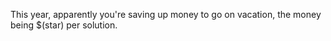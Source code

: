 This year, apparently you're saving up money to go on vacation, the money being $(star) per solution. 
